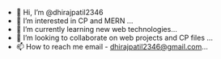 - 👋 Hi, I’m @dhirajpatil2346
- 👀 I’m interested in CP and MERN ...
- 🌱 I’m currently learning new web technologies...
- 💞️ I’m looking to collaborate on web projects and CP files ...
- 📫 How to reach me email - dhirajpatil2346@gmail.com...

<!---
dhirajpatil2346/dhirajpatil2346 is a ✨ special ✨ repository because its `README.md` (this file) appears on your GitHub profile.
You can click the Preview link to take a look at your changes.
--->
